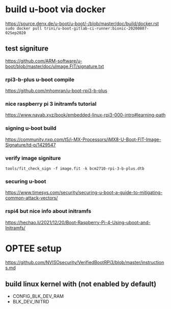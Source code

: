 
# build u-boot via docker
https://source.denx.de/u-boot/u-boot/-/blob/master/doc/build/docker.rst
`sudo docker pull trini/u-boot-gitlab-ci-runner:bionic-20200807-02Sep2020`

## test signiture
https://github.com/ARM-software/u-boot/blob/master/doc/uImage.FIT/signature.txt
### rpi3-b-plus u-boot compile
https://github.com/mhomran/u-boot-rpi3-b-plus
### nice raspberry pi 3 initramfs tutorial
https://www.nayab.xyz/book/embedded-linux-rpi3-000-intro#learning-path
### signing u-boot build
https://community.nxp.com/t5/i-MX-Processors/iMX8-U-Boot-FIT-Image-Signature/td-p/1429547
### verify image signiture
`tools/fit_check_sign -f image.fit -k bcm2710-rpi-3-b-plus.dtb`
### securing u-boot
https://www.timesys.com/security/securing-u-boot-a-guide-to-mitigating-common-attack-vectors/
### rspi4 but nice info about initramfs
https://hechao.li/2021/12/20/Boot-Raspberry-Pi-4-Using-uboot-and-Initramfs/

# OPTEE setup
https://github.com/NVISOsecurity/VerifiedBootRPi3/blob/master/instructions.md


## build linux kernel with (not enabled by default)
- CONFIG_BLK_DEV_RAM
- BLK_DEV_INITRD
